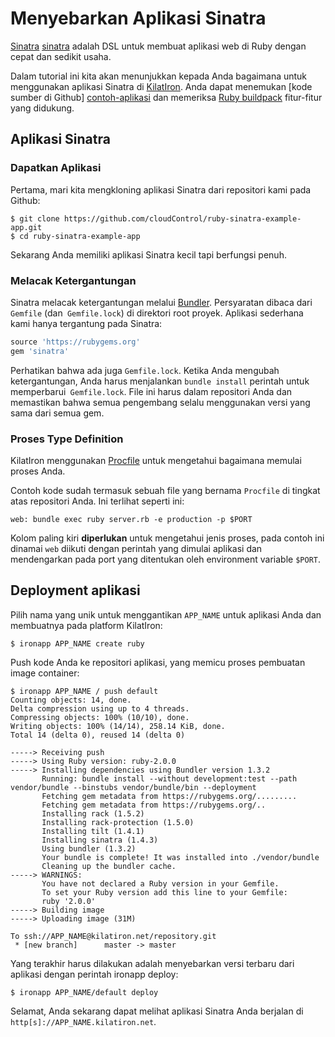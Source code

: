 # Menyebarkan Aplikasi Sinatra
[Sinatra] [sinatra] adalah DSL untuk membuat aplikasi web di Ruby dengan cepat dan sedikit usaha.

Dalam tutorial ini kita akan menunjukkan kepada Anda bagaimana untuk menggunakan aplikasi Sinatra di
[KilatIron]. Anda dapat menemukan [kode sumber di Github] [contoh-aplikasi] dan memeriksa [Ruby buildpack] fitur-fitur yang didukung.


## Aplikasi Sinatra

### Dapatkan Aplikasi
Pertama, mari kita mengkloning aplikasi Sinatra dari repositori kami pada Github:
~~~ Pesta
$ git clone https://github.com/cloudControl/ruby-sinatra-example-app.git
$ cd ruby-sinatra-example-app
~~~

Sekarang Anda memiliki aplikasi Sinatra kecil tapi berfungsi penuh.

### Melacak Ketergantungan
Sinatra melacak ketergantungan melalui [Bundler]. Persyaratan dibaca dari `Gemfile` (dan` Gemfile.lock`) di direktori root proyek. Aplikasi sederhana kami hanya tergantung pada Sinatra:
~~~ Ruby
source 'https://rubygems.org'
gem 'sinatra'
~~~

Perhatikan bahwa ada juga `Gemfile.lock`. Ketika Anda mengubah ketergantungan,
Anda harus menjalankan `bundle install` perintah untuk memperbarui` Gemfile.lock`. File ini harus dalam repositori Anda dan memastikan bahwa semua pengembang selalu
menggunakan versi yang sama dari semua gem.

### Proses Type Definition

KilatIron menggunakan [Procfile] untuk mengetahui bagaimana memulai proses Anda.

Contoh kode sudah termasuk sebuah file yang bernama `Procfile` di tingkat atas repositori Anda. Ini terlihat seperti ini:
~~~
web: bundle exec ruby server.rb -e production -p $PORT
~~~

Kolom paling kiri **diperlukan** untuk mengetahui jenis proses, pada contoh ini dinamai `web` diikuti dengan perintah yang dimulai aplikasi dan mendengarkan pada port yang ditentukan oleh environment variable `$PORT`.

## Deployment aplikasi
Pilih nama yang unik untuk menggantikan `APP_NAME` untuk aplikasi Anda dan membuatnya pada platform KilatIron:
~~~ Pesta
$ ironapp APP_NAME create ruby
~~~

Push kode Anda ke repositori aplikasi, yang memicu proses pembuatan image container:
~~~ Pesta
$ ironapp APP_NAME / push default 
Counting objects: 14, done.
Delta compression using up to 4 threads.
Compressing objects: 100% (10/10), done.
Writing objects: 100% (14/14), 258.14 KiB, done.
Total 14 (delta 0), reused 14 (delta 0)

-----> Receiving push
-----> Using Ruby version: ruby-2.0.0
-----> Installing dependencies using Bundler version 1.3.2
       Running: bundle install --without development:test --path vendor/bundle --binstubs vendor/bundle/bin --deployment
       Fetching gem metadata from https://rubygems.org/.........
       Fetching gem metadata from https://rubygems.org/..
       Installing rack (1.5.2)
       Installing rack-protection (1.5.0)
       Installing tilt (1.4.1)
       Installing sinatra (1.4.3)
       Using bundler (1.3.2)
       Your bundle is complete! It was installed into ./vendor/bundle
       Cleaning up the bundler cache.
-----> WARNINGS:
       You have not declared a Ruby version in your Gemfile.
       To set your Ruby version add this line to your Gemfile:
       ruby '2.0.0'
-----> Building image
-----> Uploading image (31M)

To ssh://APP_NAME@kilatiron.net/repository.git
 * [new branch]      master -> master
~~~

Yang terakhir harus dilakukan adalah menyebarkan versi terbaru dari aplikasi dengan perintah ironapp deploy:
~~~ Pesta
$ ironapp APP_NAME/default deploy
~~~

Selamat, Anda sekarang dapat melihat aplikasi Sinatra Anda berjalan di `http[s]://APP_NAME.kilatiron.net`.


[Sinatra]: http://www.sinatrarb.com/
[KilatIron]: http://www.cloudkilat.com/
[CloudKilat-doc-user]: /Platform%20Documentation.md/#user-accounts
[CloudKilat-doc-cmdline]: /Platform%20Documentation.md/#command-line-client-web-console-and-api
[Ruby buildpack]: https://github.com/cloudControl/buildpack-ruby
[Procfile]: /Platform%20Documentation.md/#buildpacks-and-the-procfile
[Git]: https://help.github.com/articles/set-up-git
[Bundler]: http://gembundler.com/
[Contoh-aplikasi]: https://github.com/cloudControl/ruby-sinatra-example-app
